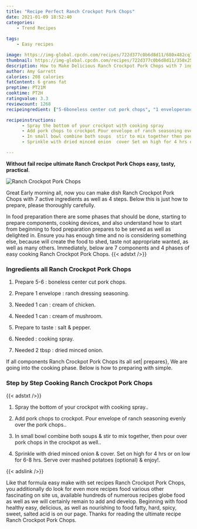 ```yaml
---
title: "Recipe Perfect Ranch Crockpot Pork Chops"
date: 2021-01-09 18:52:40
categories:
    - Trend Recipes
    
tags:
    - Easy recipes

image: https://img-global.cpcdn.com/recipes/722d377c0b6d8d11/680x482cq70/ranch-crockpot-pork-chops-recipe-main-photo.jpg
thumbnail: https://img-global.cpcdn.com/recipes/722d377c0b6d8d11/350x250cq70/ranch-crockpot-pork-chops-recipe-main-photo.jpg
description: How to Make Delicious Ranch Crockpot Pork Chops with 7 ingredients and 4 stages of easy cooking.
author: Amy Garrett
calories: 208 calories
fatContent: 6 grams fat
preptime: PT21M
cooktime: PT2H
ratingvalue: 3.3
reviewcount: 1268
recipeingredient: ["5-6boneless center cut pork chops", "1 enveloperanch dressing seasoning", "1 cancream of chicken", "1 cancream of mushroom", "to tastesalt  pepper", "cooking spray", "2 tbspdried minced onion"]

recipeinstructions: 
      - Spray the bottom of your crockpot with cooking spray 
      - Add pork chops to crockpot Pour envelope of ranch seasoning evenly over the pork chops 
      - In small bowl combine both soups  stir to mix together then pour over pork chops in the crockpot as well 
      - Sprinkle with dried minced onion  cover Set on high for 4 hrs or on low for 68 hrs Serve over mashed potatoes optional  enjoy

---
```




**Without fail recipe ultimate Ranch Crockpot Pork Chops easy, tasty, practical**. 


![Ranch Crockpot Pork Chops](https://img-global.cpcdn.com/recipes/722d377c0b6d8d11/680x482cq70/ranch-crockpot-pork-chops-recipe-main-photo.jpg "Ranch Crockpot Pork Chops")




Great Early morning all, now you can make dish Ranch Crockpot Pork Chops with 7 active ingredients as well as 4 steps. Below this is just how to prepare, please thoroughly carefully.

In food preparation there are some phases that should be done, starting to prepare components, cooking devices, and also understand how to start from beginning to food preparation prepares to be served as well as delighted in. Ensure you has enough time and no is considering something else, because will create the food to shed, taste not appropriate wanted, as well as many others. Immediately, below are 7 components and 4 phases of easy cooking Ranch Crockpot Pork Chops.
{{< adstxt />}}

### Ingredients all Ranch Crockpot Pork Chops


1. Prepare 5-6 : boneless center cut pork chops.

1. Prepare 1 envelope : ranch dressing seasoning.

1. Needed 1 can : cream of chicken.

1. Needed 1 can : cream of mushroom.

1. Prepare to taste : salt &amp; pepper.

1. Needed  : cooking spray.

1. Needed 2 tbsp : dried minced onion.



If all components Ranch Crockpot Pork Chops its all set| prepares}, We are going into the cooking phase. Below is how to preparing with simple.

### Step by Step Cooking Ranch Crockpot Pork Chops

{{< adstxt />}}


1. Spray the bottom of your crockpot with cooking spray..



1. Add pork chops to crockpot. Pour envelope of ranch seasoning evenly over the pork chops..



1. In small bowl combine both soups &amp; stir to mix together, then pour over pork chops in the crockpot as well..



1. Sprinkle with dried minced onion &amp; cover. Set on high for 4 hrs or on low for 6-8 hrs. Serve over mashed potatoes (optional) &amp; enjoy!.





{{< adslink />}}

Like that formula easy make with set recipes Ranch Crockpot Pork Chops, you additionally do look for even more recipes food various other fascinating on site us, available hundreds of numerous recipes globe food as well as we will certainly remain to add and develop. Beginning with food healthy easy, delicious, as well as nourishing to food fatty, hard, spicy, sweet, salted acid is on our page. Thanks for reading the ultimate recipe Ranch Crockpot Pork Chops.
